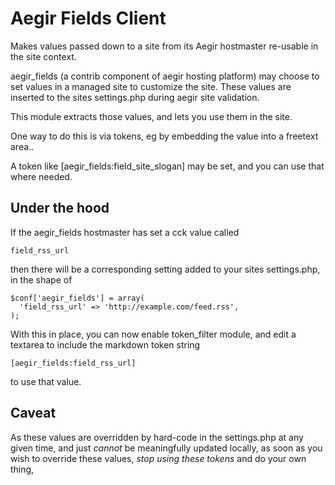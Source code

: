 Aegir Fields Client
===================

Makes values passed down to a site from its Aegir hostmaster re-usable in the
site context.

aegir_fields (a contrib component of aegir hosting platform) may choose to
set values in a managed site to customize the site.
These values are inserted to the sites settings.php during aegir site validation.

This module extracts those values, and lets you use them in the site.

One way to do this is via tokens, eg by embedding the value
into a freetext area..

A token like [aegir_fields:field_site_slogan] may be set,
and you can use that where needed.


Under the hood
---------------

If the aegir_fields hostmaster has set a cck value called

    field_rss_url

then there will be a corresponding setting added to your sites settings.php,
in the shape of

    $conf['aegir_fields'] = array(
      'field_rss_url' => 'http://example.com/feed.rss',
    );

With this in place, you can now enable token_filter module, and edit a textarea
to include the markdown token string

    [aegir_fields:field_rss_url]

to use that value.

Caveat
------

As these values are overridden by hard-code in the settings.php at any given
time, and just *cannot* be meaningfully updated locally, as soon as you wish
to override these values, _stop using these tokens_ and do your own thing,
